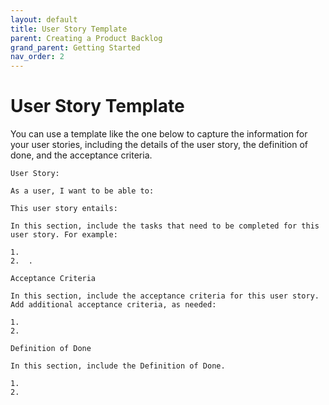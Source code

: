 ```yaml
---
layout: default
title: User Story Template
parent: Creating a Product Backlog
grand_parent: Getting Started
nav_order: 2
---
```


# User Story Template

You can use a template like the one below to capture the information for your user stories, including the details of the user story, 
the definition of done, and the acceptance criteria.

```
User Story:

As a user, I want to be able to: 

This user story entails:

In this section, include the tasks that need to be completed for this user story. For example:

1.	
2.	.

Acceptance Criteria

In this section, include the acceptance criteria for this user story. Add additional acceptance criteria, as needed:

1.	
2.	

Definition of Done

In this section, include the Definition of Done.

1.	
2.	
```
